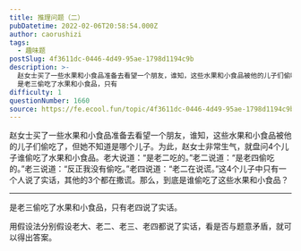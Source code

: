 ```yaml
---
title: 推理问题（二）
pubDatetime: 2022-02-06T20:58:54.000Z
author: caorushizi
tags:
  - 趣味题
postSlug: 4f3611dc-0446-4d49-95ae-1798d1194c9b
description: >-
  赵女士买了一些水果和小食品准备去看望一个朋友，谁知，这些水果和小食品被他的儿子们偷吃了，但她不知道是哪个儿子。为此，赵女士非常生气，就盘问4个儿子谁偷吃了水果和小食品。老大说道：“是老二吃的。”老二说道：“是老四偷吃的。”老三说道：“反正我没有偷吃。”老四说道：“老二在说谎。”这4个儿子中只有一个人说了实话，其他的3个都在撒谎。那么，到底是谁偷吃了这些水果和小食品？
  是老三偷吃了水果和小食品，只有
difficulty: 1
questionNumber: 1660
source: https://fe.ecool.fun/topic/4f3611dc-0446-4d49-95ae-1798d1194c9b
---
```


赵女士买了一些水果和小食品准备去看望一个朋友，谁知，这些水果和小食品被他的儿子们偷吃了，但她不知道是哪个儿子。为此，赵女士非常生气，就盘问4个儿子谁偷吃了水果和小食品。老大说道：“是老二吃的。”老二说道：“是老四偷吃的。”老三说道：“反正我没有偷吃。”老四说道：“老二在说谎。”这4个儿子中只有一个人说了实话，其他的3个都在撒谎。那么，到底是谁偷吃了这些水果和小食品？


---

是老三偷吃了水果和小食品，只有老四说了实话。

用假设法分别假设老大、老二、老三、老四都说了实话，看是否与题意矛盾，就可以得出答案。
